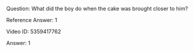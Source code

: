 Question: What did the boy do when the cake was brought closer to him?

Reference Answer: 1

Video ID: 5359417762

Answer: 1

